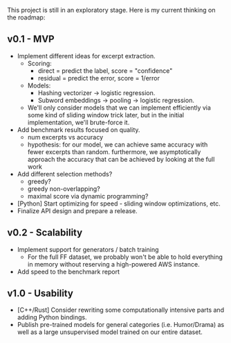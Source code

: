This project is still in an exploratory stage. Here is my current thinking on 
the roadmap:

## v0.1 - MVP

 - Implement different ideas for excerpt extraction.
    - Scoring:
        - direct = predict the label, score = "confidence"
        - residual = predict the error, score = 1/error
    - Models:
        - Hashing vectorizer -> logistic regression.
        - Subword embeddings -> pooling -> logistic regression.
    - We'll only consider models that we can implement efficiently via some kind of sliding
      window trick later, but in the initial implementation, we'll brute-force it.
 - Add benchmark results focused on quality.
    - num excerpts vs accuracy
    - hypothesis: for our model, we can achieve same accuracy with fewer
      excerpts than random. furthermore, we asymptotically approach the 
      accuracy that can be achieved by looking at the full work
 - Add different selection methods?
     - greedy?
     - greedy non-overlapping?
     - maximal score via dynamic programming?
 - [Python] Start optimizing for speed - sliding window optimizations, etc.
 - Finalize API design and prepare a release.

## v0.2 - Scalability

 - Implement support for generators / batch training
    - For the full FF dataset, we probably won't be able to hold everything
      in memory without reserving a high-powered AWS instance.
 - Add speed to the benchmark report

## v1.0 - Usability

 - [C++/Rust] Consider rewriting some computationally intensive parts and 
   adding Python bindings.
 - Publish pre-trained models for general categories (i.e. Humor/Drama) as well
   as a large unsupervised model trained on our entire dataset.
